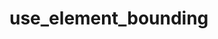 # use_element_bounding

<!-- cmdrun python3 ../extract_doc_comment.py use_element_bounding  use_element_bounding  -->
